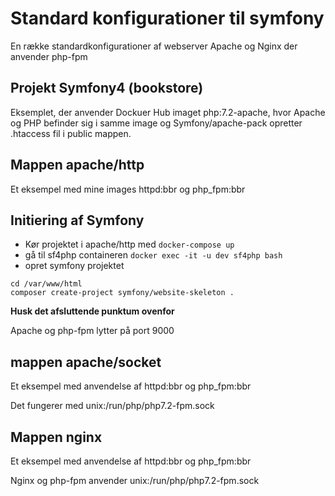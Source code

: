 # Standard konfigurationer til symfony

En række standardkonfigurationer af webserver Apache og Nginx der anvender php-fpm

## Projekt Symfony4 (bookstore) 
Eksemplet, der anvender Dockuer Hub imaget php:7.2-apache, hvor Apache og PHP befinder sig i samme image og Symfony/apache-pack opretter .htaccess fil i public mappen.

## Mappen apache/http
Et eksempel med mine images httpd:bbr og php_fpm:bbr

## Initiering af Symfony
* Kør projektet i apache/http med `docker-compose up`
* gå til sf4php containeren `docker exec -it -u dev sf4php bash`
* opret symfony projektet
```
cd /var/www/html
composer create-project symfony/website-skeleton .
```
**Husk det afsluttende punktum ovenfor**

Apache og php-fpm lytter på port 9000

## mappen apache/socket
Et eksempel med anvendelse af httpd:bbr og php_fpm:bbr

Det fungerer med unix:/run/php/php7.2-fpm.sock

## Mappen nginx
Et eksempel med anvendelse af httpd:bbr og php_fpm:bbr

Nginx og php-fpm anvender unix:/run/php/php7.2-fpm.sock


